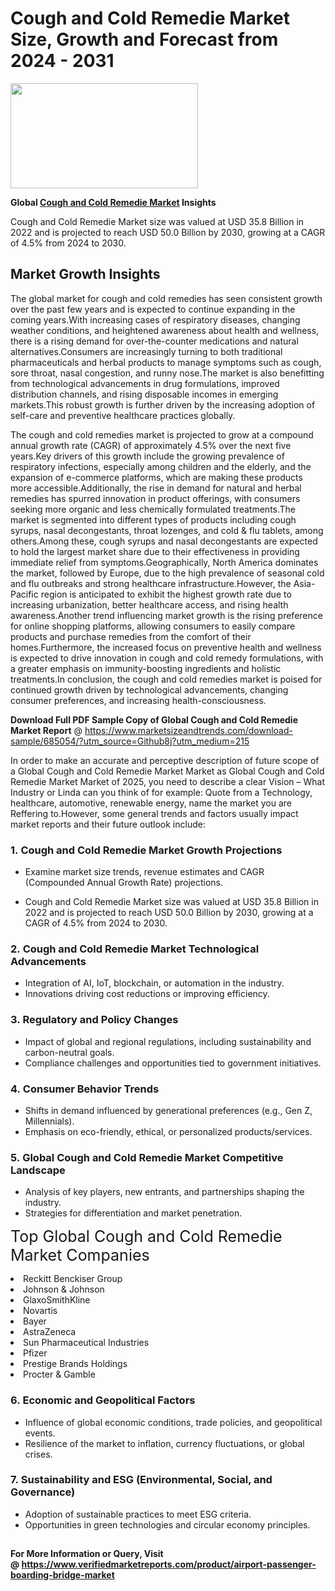 <H1>Cough and Cold Remedie Market Size, Growth and Forecast from 2024 - 2031</H1><img class="aligncenter size-medium wp-image-584254" src="https://thirdeyenews.in/wp-content/uploads/2024/09/Global-Market-Research-300x168.jpeg" alt="" width="300" height="168" /><p><strong>Global&nbsp;<a href="https://www.marketsizeandtrends.com/download-sample/685054/?utm_source=Github8j?utm_medium=215">Cough and Cold Remedie Market</a> Insights</strong></p><p>Cough and Cold Remedie Market size was valued at USD 35.8 Billion in 2022 and is projected to reach USD 50.0 Billion by 2030, growing at a CAGR of 4.5% from 2024 to 2030.</p><p><h2>Market Growth Insights</h2> <p>The global market for cough and cold remedies has seen consistent growth over the past few years and is expected to continue expanding in the coming years.With increasing cases of respiratory diseases, changing weather conditions, and heightened awareness about health and wellness, there is a rising demand for over-the-counter medications and natural alternatives.Consumers are increasingly turning to both traditional pharmaceuticals and herbal products to manage symptoms such as cough, sore throat, nasal congestion, and runny nose.The market is also benefitting from technological advancements in drug formulations, improved distribution channels, and rising disposable incomes in emerging markets.This robust growth is further driven by the increasing adoption of self-care and preventive healthcare practices globally.</p> <p>The cough and cold remedies market is projected to grow at a compound annual growth rate (CAGR) of approximately 4.5% over the next five years.Key drivers of this growth include the growing prevalence of respiratory infections, especially among children and the elderly, and the expansion of e-commerce platforms, which are making these products more accessible.Additionally, the rise in demand for natural and herbal remedies has spurred innovation in product offerings, with consumers seeking more organic and less chemically formulated treatments.The market is segmented into different types of products including cough syrups, nasal decongestants, throat lozenges, and cold & flu tablets, among others.Among these, cough syrups and nasal decongestants are expected to hold the largest market share due to their effectiveness in providing immediate relief from symptoms.Geographically, North America dominates the market, followed by Europe, due to the high prevalence of seasonal cold and flu outbreaks and strong healthcare infrastructure.However, the Asia-Pacific region is anticipated to exhibit the highest growth rate due to increasing urbanization, better healthcare access, and rising health awareness.Another trend influencing market growth is the rising preference for online shopping platforms, allowing consumers to easily compare products and purchase remedies from the comfort of their homes.Furthermore, the increased focus on preventive health and wellness is expected to drive innovation in cough and cold remedy formulations, with a greater emphasis on immunity-boosting ingredients and holistic treatments.In conclusion, the cough and cold remedies market is poised for continued growth driven by technological advancements, changing consumer preferences, and increasing health-consciousness.<p><span class=""><strong>Download Full PDF Sample Copy of Global Cough and Cold Remedie Market Report</strong> @ <a href="https://www.marketsizeandtrends.com/download-sample/685054/?utm_source=Github8j?utm_medium=215" target="_blank">https://www.marketsizeandtrends.com/download-sample/685054/?utm_source=Github8j?utm_medium=215</a></span></p><p>In order to make an accurate and perceptive description of future scope of a Global&nbsp;Cough and Cold Remedie Market Market as Global&nbsp;Cough and Cold Remedie Market Market of 2025, you need to describe a clear Vision &ndash; What Industry or Linda can you think of for example: Quote from a Technology, healthcare, automotive, renewable energy, name the market you are Reffering to.However, some general trends and factors usually impact market reports and their future outlook include:</p><h3>1.&nbsp;<strong>Cough and Cold Remedie Market Growth Projections</strong></h3><ul><li>Examine market size trends, revenue estimates and CAGR (Compounded Annual Growth Rate) projections.</li><li><p>Cough and Cold Remedie Market size was valued at USD 35.8 Billion in 2022 and is projected to reach USD 50.0 Billion by 2030, growing at a CAGR of 4.5% from 2024 to 2030.</p></li></ul><h3>2.&nbsp;<strong>Cough and Cold Remedie Market Technological Advancements</strong></h3><ul><li>Integration of AI, IoT, blockchain, or automation in the industry.</li><li>Innovations driving cost reductions or improving efficiency.</li></ul><h3>3.&nbsp;<strong>Regulatory and Policy Changes</strong></h3><ul><li>Impact of global and regional regulations, including sustainability and carbon-neutral goals.</li><li>Compliance challenges and opportunities tied to government initiatives.</li></ul><h3>4.&nbsp;<strong>Consumer Behavior Trends</strong></h3><ul><li>Shifts in demand influenced by generational preferences (e.g., Gen Z, Millennials).</li><li>Emphasis on eco-friendly, ethical, or personalized products/services.</li></ul><h3>5.&nbsp;<strong>Global Cough and Cold Remedie Market Competitive Landscape</strong></h3><ul><li>Analysis of key players, new entrants, and partnerships shaping the industry.</li><li>Strategies for differentiation and market penetration.</li></ul><p data-pm-slice="1 1 []"><span style="color: inherit; font-family: inherit; font-size: 25px;">Top Global Cough and Cold Remedie Market Companies</span></p><div class="" data-test-id=""><p><li>Reckitt Benckiser Group</li><li> Johnson & Johnson</li><li> GlaxoSmithKline</li><li> Novartis</li><li> Bayer</li><li> AstraZeneca</li><li> Sun Pharmaceutical Industries</li><li> Pfizer</li><li> Prestige Brands Holdings</li><li> Procter & Gamble</li></p></div><h3>6.&nbsp;<strong>Economic and Geopolitical Factors</strong></h3><ul><li>Influence of global economic conditions, trade policies, and geopolitical events.</li><li>Resilience of the market to inflation, currency fluctuations, or global crises.</li></ul><h3>7.&nbsp;<strong>Sustainability and ESG (Environmental, Social, and Governance)</strong></h3><ul><li>Adoption of sustainable practices to meet ESG criteria.</li><li>Opportunities in green technologies and circular economy principles.</li></ul><h2><strong style="font-size: 14px;">For More Information or Query, Visit @&nbsp;</strong><a style="background-color: #ffffff; font-size: 14px;" href="https://www.marketsizeandtrends.com/report/cough-and-cold-remedie-market/" target="_blank">https://www.verifiedmarketreports.com/product/airport-passenger-boarding-bridge-market</a></h2>